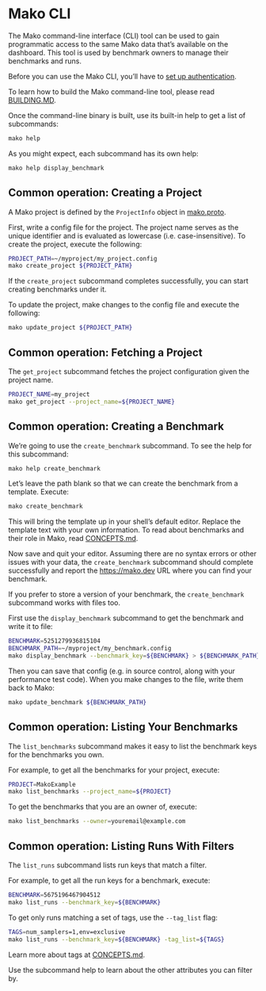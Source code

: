 # Mako CLI

The Mako command-line interface (CLI) tool can be used to gain programmatic
access to the same Mako data that’s available on the dashboard. This tool is
used by benchmark owners to manage their benchmarks and runs.

Before you can use the Mako CLI, you’ll have to
[set up authentication](AUTHENTICATION.md).

To learn how to build the Mako command-line tool, please read
[BUILDING.MD](BUILDING.md#building-the-command-line-tool).

Once the command-line binary is built, use its built-in help to get a list of
subcommands:
```bash
mako help
```

As you might expect, each subcommand has its own help:
```bash
mako help display_benchmark
```

## Common operation: Creating a Project

A Mako project is defined by the `ProjectInfo` object in
[mako.proto](../spec/proto/mako.proto).

First, write a config file for the project. The project name serves as the
unique identifier and is evaluated as lowercase (i.e. case-insensitive). To
create the project, execute the following:

```bash
PROJECT_PATH=~/myproject/my_project.config
mako create_project ${PROJECT_PATH}
```

If the `create_project` subcommand completes successfully, you can start
creating benchmarks under it.

To update the project, make changes to the config file and execute the
following:

```bash
mako update_project ${PROJECT_PATH}
```

## Common operation: Fetching a Project

The `get_project` subcommand fetches the project configuration given the project
name.

```bash
PROJECT_NAME=my_project
mako get_project --project_name=${PROJECT_NAME}
```

## Common operation: Creating a Benchmark

We’re going to use the `create_benchmark` subcommand. To see the help for this
subcommand:
```bash
mako help create_benchmark
```

Let’s leave the path blank so that we can create the benchmark from a template.
Execute:
```bash
mako create_benchmark
```

This will bring the template up in your shell’s default editor. Replace the
template text with your own information. To read about benchmarks and their role
in Mako, read [CONCEPTS.md](CONCEPTS.md#benchmarks).

Now save and quit your editor. Assuming there are no syntax errors or other
issues with your data, the `create_benchmark` subcommand should complete
successfully and report the https://mako.dev URL where you can find your
benchmark.

If you prefer to store a version of your benchmark, the `create_benchmark`
subcommand works with files too.

First use the `display_benchmark` subcommand to get the benchmark and write it
to file:
```bash
BENCHMARK=5251279936815104
BENCHMARK_PATH=~/myproject/my_benchmark.config
mako display_benchmark --benchmark_key=${BENCHMARK} > ${BENCHMARK_PATH}
```

Then you can save that config (e.g. in source control, along with your
performance test code). When you make changes to the file, write them back to
Mako:
```bash
mako update_benchmark ${BENCHMARK_PATH}
```

## Common operation: Listing Your Benchmarks

The `list_benchmarks` subcommand makes it easy to list the benchmark keys for
the benchmarks you own.

For example, to get all the benchmarks for your project, execute:

```bash
PROJECT=MakoExample
mako list_benchmarks --project_name=${PROJECT}
```

To get the benchmarks that you are an owner of, execute:

```bash
mako list_benchmarks --owner=youremail@example.com
```

## Common operation: Listing Runs With Filters

The `list_runs` subcommand lists run keys that match a filter.

For example, to get all the run keys for a benchmark, execute:
```bash
BENCHMARK=5675196467904512
mako list_runs --benchmark_key=${BENCHMARK}
```

To get only runs matching a set of tags, use the `--tag_list` flag:
```bash
TAGS=num_samplers=1,env=exclusive
mako list_runs --benchmark_key=${BENCHMARK} -tag_list=${TAGS}
```

Learn more about tags at [CONCEPTS.md](CONCEPTS.md#tags).

Use the subcommand help to learn about the other attributes you can filter by.
